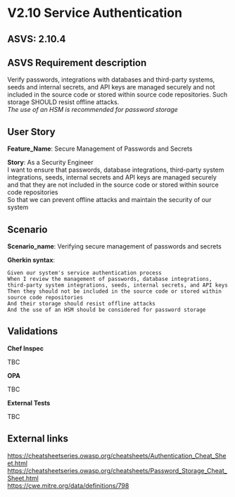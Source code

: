 # V2.10 Service Authentication

## ASVS: 2.10.4

## ASVS Requirement description

Verify passwords, integrations with databases and third-party
systems, seeds and internal secrets, and API keys are managed
securely and not included in the source code or stored within
source code repositories. Such storage SHOULD resist offline
attacks.\
_The use of an HSM is recommended for password storage_

## User Story

**Feature_Name**: Secure Management of Passwords and Secrets

**Story**:
As a Security Engineer\
I want to ensure that passwords, database integrations, third-party system integrations, seeds,
internal secrets and API keys are managed securely and that they are not included in the source
code or stored within source code repositories\
So that we can prevent offline attacks and maintain the security of our system

## Scenario

**Scenario_name**: Verifying secure management of passwords and secrets

**Gherkin syntax**:

```gherkin
Given our system's service authentication process
When I review the management of passwords, database integrations, third-party system integrations, seeds, internal secrets, and API keys
Then they should not be included in the source code or stored within source code repositories
And their storage should resist offline attacks
And the use of an HSM should be considered for password storage
```

## Validations

**Chef Inspec**

TBC

**OPA**

TBC

**External Tests**

TBC

## External links

<https://cheatsheetseries.owasp.org/cheatsheets/Authentication_Cheat_Sheet.html> \
<https://cheatsheetseries.owasp.org/cheatsheets/Password_Storage_Cheat_Sheet.html> \
<https://cwe.mitre.org/data/definitions/798>

